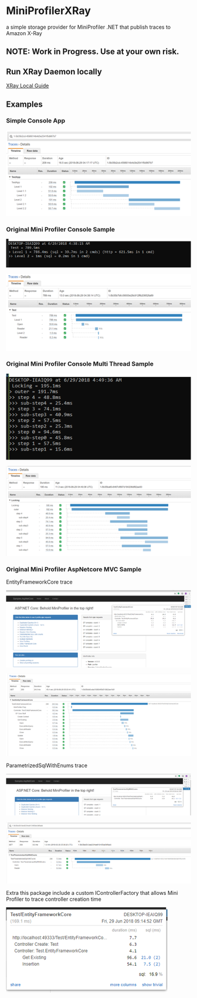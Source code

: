 # MiniProfilerXRay
a simple storage provider for MiniProfiler .NET that publish traces to Amazon X-Ray


## NOTE: Work in Progress. Use at your own risk. 

## Run XRay Daemon locally 

[XRay Local Guide](tools/README.md)

## Examples 
### Simple Console App

![alt text](https://github.com/rudygt/MiniProfilerXRay/blob/master/MiniProfilerXRay.ConsoleSample/XRayTraceScreenshot.PNG "X-Ray Console")

### Original Mini Profiler Console Sample

![alt text](https://github.com/rudygt/MiniProfilerXRay/blob/master/Samples.ConsoleCore/XRayTraceConsole.PNG "Text View")

![alt text](https://github.com/rudygt/MiniProfilerXRay/blob/master/Samples.ConsoleCore/XRayTraceTest.PNG "X-Ray Console View")

### Original Mini Profiler Console Multi Thread Sample

![alt text](https://github.com/rudygt/MiniProfilerXRay/blob/master/Samples.ConsoleCore/XRayTraceConsoleMultiThread.PNG "Text View")

![alt text](https://github.com/rudygt/MiniProfilerXRay/blob/master/Samples.ConsoleCore/XRayTraceTestMultiThread.PNG "X-Ray Console View")

### Original Mini Profiler AspNetcore MVC Sample

EntityFrameworkCore trace

![alt text](https://github.com/rudygt/MiniProfilerXRay/blob/master/Samples.AspNetCore/EntityFrameworkCoreTestXWebSS.PNG "Render View")

![alt text](https://github.com/rudygt/MiniProfilerXRay/blob/master/Samples.AspNetCore/EntityFrameworkCoreTestXRayTrace.PNG "X-Ray Console View")

ParametrizedSqlWithEnums trace 

![alt text](https://github.com/rudygt/MiniProfilerXRay/blob/master/Samples.AspNetCore/ParametrizedSqlWithEnumsWebSS.PNG "Render View")

![alt text](https://github.com/rudygt/MiniProfilerXRay/blob/master/Samples.AspNetCore/ParametrizedSqlWithEnums.PNG "X-Ray Console View")

Extra this package include a custom IControllerFactory that allows Mini Profiler to trace controller creation time

![alt text](https://github.com/rudygt/MiniProfilerXRay/blob/master/Samples.AspNetCore/ProfileControllerCreation.PNG "X-Ray Console View")
